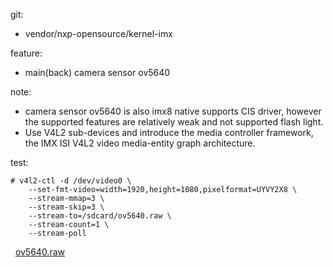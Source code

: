 git:

- vendor/nxp-opensource/kernel-imx



feature:

- main(back) camera sensor ov5640


note:

- camera sensor ov5640 is also imx8 native supports CIS driver, however the supported features are relatively weak and not supported flash light.
- Use V4L2 sub-devices and introduce the media controller framework, the IMX ISI V4L2 video media-entity graph architecture.

test:

```
# v4l2-ctl -d /dev/video0 \
    --set-fmt-video=width=1920,height=1080,pixelformat=UYVY2X8 \
    --stream-mmap=3 \
    --stream-skip=3 \
    --stream-to=/sdcard/ov5640.raw \
    --stream-count=1 \
    --stream-poll
```
&nbsp;&nbsp;[ov5640.raw](./ov5640.raw)
